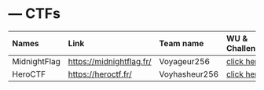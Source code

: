 # — CTFs

| Names        | Link                     | Team name     | WU & Challenges          |
| :----------- | :----------------------- | :------------ | :----------------------- |
| MidnightFlag | https://midnightflag.fr/ | Voyageur256   | [click here](github.com) |
| HeroCTF      | https://heroctf.fr/      | Voyhasheur256 | [click here](github.com) |
